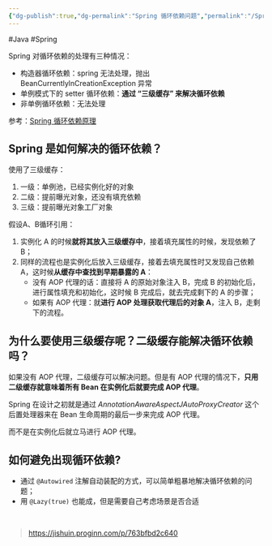 ```yaml
---
{"dg-publish":true,"dg-permalink":"Spring 循环依赖问题","permalink":"/Spring 循环依赖问题/"}
---
```



#Java #Spring 

Spring 对循环依赖的处理有三种情况：
- 构造器循环依赖：spring 无法处理，抛出 BeanCurrentlylnCreationException 异常
- 单例模式下的 setter 循环依赖：**通过 “三级缓存” 来解决循环依赖**
- 非单例循环依赖：无法处理

参考：[Spring 循环依赖原理](obsidian://open?vault=%E7%AC%94%E8%AE%B0&file=src%2Funarchived%2FSpring%20%E5%BE%AA%E7%8E%AF%E4%BE%9D%E8%B5%96)

## Spring 是如何解决的循环依赖？

使用了三级缓存：
1. 一级：单例池，已经实例化好的对象
2. 二级：提前曝光对象，还没有填充依赖
3. 三级：提前曝光对象工厂对象

假设A、B循环引用：
1. 实例化 A 的时候**就将其放入三级缓存中**，接着填充属性的时候，发现依赖了 B；
2. 同样的流程也是实例化后放入三级缓存，接着去填充属性时又发现自己依赖 A，这时候**从缓存中查找到早期暴露的 A**：
	- 没有 AOP 代理的话：直接将 A 的原始对象注入 B，完成 B 的初始化后，进行属性填充和初始化，这时候 B 完成后，就去完成剩下的 A 的步骤；
	- 如果有 AOP 代理：就**进行 AOP 处理获取代理后的对象 A**，注入 B，走剩下的流程。


## 为什么要使用三级缓存呢？二级缓存能解决循环依赖吗？

如果没有 AOP 代理，二级缓存可以解决问题。但是有 AOP 代理的情况下，**只用二级缓存就意味着所有 Bean 在实例化后就要完成 AOP 代理**。

Spring 在设计之初就是通过 *AnnotationAwareAspectJAutoProxyCreator* 这个后置处理器来在 Bean 生命周期的最后一步来完成 AOP 代理。

而不是在实例化后就立马进行 AOP 代理。

## 如何避免出现循环依赖?

-   通过 `@Autowired` 注解自动装配的方式，可以简单粗暴地解决循环依赖的问题；
-   用 `@Lazy(true)` 也能成，但是需要自己考虑场景是否合适

<br>

> https://jishuin.proginn.com/p/763bfbd2c640
